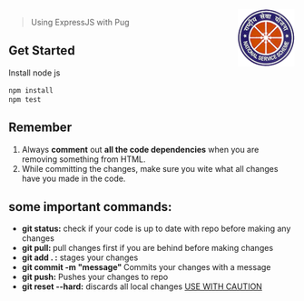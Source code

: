 <a href="https://gymkhana.iitb.ac.in/~nss/">
  <img align="right" width="100" height="100"  src="./public/logo128.png">
</a>

> Using ExpressJS with Pug

## Get Started

Install node js
  
   ```
   npm install
   npm test
  ```

## Remember

<ol>
    <li>Always <b>comment</b> out <b>all the code dependencies</b> when you are removing something from HTML.</li>
    <li>While committing the changes, make sure you wite what all changes have you made in the code.</li>
</ol>

## some important commands:

<ul>
    <li><b> git status:</b> check if your code is up to date with repo before making any changes</li>
    <li><b> git pull: </b> pull changes first if you are behind before making changes</li>
    <li><b> git add . :</b> stages your changes </li>
    <li><b> git commit -m "message" </b> Commits your changes with a message</li>
    <li><b> git push:</b> Pushes your changes to repo </li>
    <li><b> git reset --hard:</b> discards all local changes   <u>USE WITH CAUTION</u></li>
    </ul>
